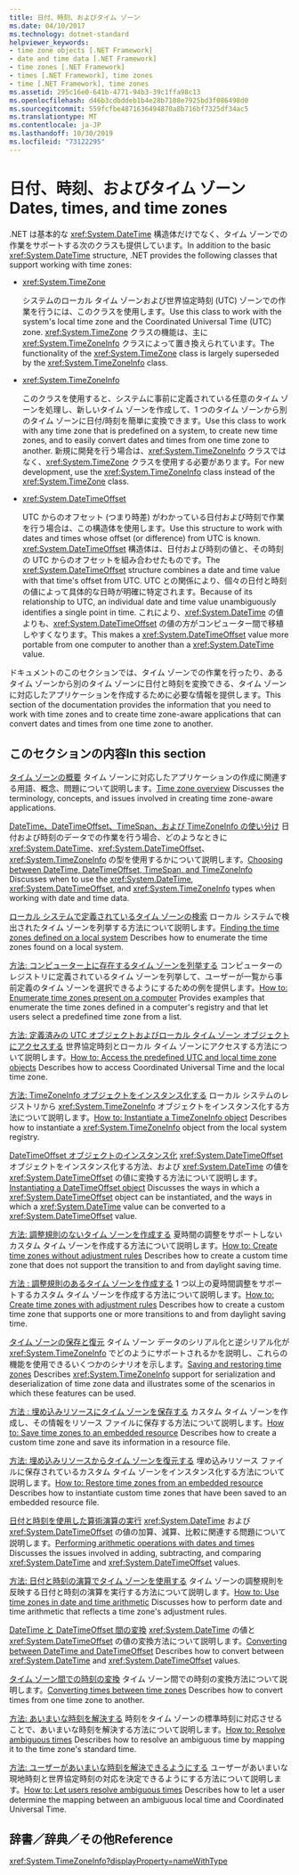 ```yaml
---
title: 日付、時刻、およびタイム ゾーン
ms.date: 04/10/2017
ms.technology: dotnet-standard
helpviewer_keywords:
- time zone objects [.NET Framework]
- date and time data [.NET Framework]
- time zones [.NET Framework]
- times [.NET Framework], time zones
- time [.NET Framework], time zones
ms.assetid: 295c16e0-641b-4771-94b3-39c1ffa98c13
ms.openlocfilehash: d46b3cdbddeb1b4e28b7108e7925bd3f086498d0
ms.sourcegitcommit: 559fcfbe4871636494870a8b716bf7325df34ac5
ms.translationtype: MT
ms.contentlocale: ja-JP
ms.lasthandoff: 10/30/2019
ms.locfileid: "73122295"
---
```

# <a name="dates-times-and-time-zones"></a><span data-ttu-id="cd2d7-102">日付、時刻、およびタイム ゾーン</span><span class="sxs-lookup"><span data-stu-id="cd2d7-102">Dates, times, and time zones</span></span>

<span data-ttu-id="cd2d7-103">.NET は基本的な <xref:System.DateTime> 構造体だけでなく、タイム ゾーンでの作業をサポートする次のクラスも提供しています。</span><span class="sxs-lookup"><span data-stu-id="cd2d7-103">In addition to the basic <xref:System.DateTime> structure, .NET provides the following classes that support working with time zones:</span></span>

* <xref:System.TimeZone>

  <span data-ttu-id="cd2d7-104">システムのローカル タイム ゾーンおよび世界協定時刻 (UTC) ゾーンでの作業を行うには、このクラスを使用します。</span><span class="sxs-lookup"><span data-stu-id="cd2d7-104">Use this class to work with the system's local time zone and the Coordinated Universal Time (UTC) zone.</span></span> <span data-ttu-id="cd2d7-105"><xref:System.TimeZone> クラスの機能は、主に <xref:System.TimeZoneInfo> クラスによって置き換えられています。</span><span class="sxs-lookup"><span data-stu-id="cd2d7-105">The functionality of the <xref:System.TimeZone> class is largely superseded by the <xref:System.TimeZoneInfo> class.</span></span>

* <xref:System.TimeZoneInfo>

  <span data-ttu-id="cd2d7-106">このクラスを使用すると、システムに事前に定義されている任意のタイム ゾーンを処理し、新しいタイム ゾーンを作成して、1 つのタイム ゾーンから別のタイム ゾーンに日付/時刻を簡単に変換できます。</span><span class="sxs-lookup"><span data-stu-id="cd2d7-106">Use this class to work with any time zone that is predefined on a system, to create new time zones, and to easily convert dates and times from one time zone to another.</span></span> <span data-ttu-id="cd2d7-107">新規に開発を行う場合は、<xref:System.TimeZoneInfo> クラスではなく、<xref:System.TimeZone> クラスを使用する必要があります。</span><span class="sxs-lookup"><span data-stu-id="cd2d7-107">For new development, use the <xref:System.TimeZoneInfo> class instead of the <xref:System.TimeZone> class.</span></span>

* <xref:System.DateTimeOffset>

  <span data-ttu-id="cd2d7-108">UTC からのオフセット (つまり時差) がわかっている日付および時刻で作業を行う場合は、この構造体を使用します。</span><span class="sxs-lookup"><span data-stu-id="cd2d7-108">Use this structure to work with dates and times whose offset (or difference) from UTC is known.</span></span> <span data-ttu-id="cd2d7-109"><xref:System.DateTimeOffset> 構造体は、日付および時刻の値と、その時刻の UTC からのオフセットを組み合わせたものです。</span><span class="sxs-lookup"><span data-stu-id="cd2d7-109">The <xref:System.DateTimeOffset> structure combines a date and time value with that time's offset from UTC.</span></span> <span data-ttu-id="cd2d7-110">UTC との関係により、個々の日付と時刻の値によって具体的な日時が明確に特定されます。</span><span class="sxs-lookup"><span data-stu-id="cd2d7-110">Because of its relationship to UTC, an individual date and time value unambiguously identifies a single point in time.</span></span> <span data-ttu-id="cd2d7-111">これにより、<xref:System.DateTime> の値よりも、<xref:System.DateTimeOffset> の値の方がコンピューター間で移植しやすくなります。</span><span class="sxs-lookup"><span data-stu-id="cd2d7-111">This makes a <xref:System.DateTimeOffset> value more portable from one computer to another than a <xref:System.DateTime> value.</span></span>

<span data-ttu-id="cd2d7-112">ドキュメントのこのセクションでは、タイム ゾーンでの作業を行ったり、あるタイム ゾーンから別のタイム ゾーンに日付と時刻を変換できる、タイム ゾーンに対応したアプリケーションを作成するために必要な情報を提供します。</span><span class="sxs-lookup"><span data-stu-id="cd2d7-112">This section of the documentation provides the information that you need to work with time zones and to create time zone-aware applications that can convert dates and times from one time zone to another.</span></span>

## <a name="in-this-section"></a><span data-ttu-id="cd2d7-113">このセクションの内容</span><span class="sxs-lookup"><span data-stu-id="cd2d7-113">In this section</span></span>

<span data-ttu-id="cd2d7-114">[タイム ゾーンの概要](../../../docs/standard/datetime/time-zone-overview.md) タイム ゾーンに対応したアプリケーションの作成に関連する用語、概念、問題について説明します。</span><span class="sxs-lookup"><span data-stu-id="cd2d7-114">[Time zone overview](../../../docs/standard/datetime/time-zone-overview.md) Discusses the terminology, concepts, and issues involved in creating time zone-aware applications.</span></span>

<span data-ttu-id="cd2d7-115">[DateTime、DateTimeOffset、TimeSpan、および TimeZoneInfo の使い分け](../../../docs/standard/datetime/choosing-between-datetime.md) 日付および時刻のデータでの作業を行う場合、どのようなときに <xref:System.DateTime>、<xref:System.DateTimeOffset>、<xref:System.TimeZoneInfo> の型を使用するかについて説明します。</span><span class="sxs-lookup"><span data-stu-id="cd2d7-115">[Choosing between DateTime, DateTimeOffset, TimeSpan, and TimeZoneInfo](../../../docs/standard/datetime/choosing-between-datetime.md) Discusses when to use the <xref:System.DateTime>, <xref:System.DateTimeOffset>, and <xref:System.TimeZoneInfo> types when working with date and time data.</span></span>

<span data-ttu-id="cd2d7-116">[ローカル システムで定義されているタイム ゾーンの検索](../../../docs/standard/datetime/finding-the-time-zones-on-local-system.md) ローカル システムで検出されたタイム ゾーンを列挙する方法について説明します。</span><span class="sxs-lookup"><span data-stu-id="cd2d7-116">[Finding the time zones defined on a local system](../../../docs/standard/datetime/finding-the-time-zones-on-local-system.md) Describes how to enumerate the time zones found on a local system.</span></span>

<span data-ttu-id="cd2d7-117">[方法: コンピューター上に存在するタイム ゾーンを列挙する](../../../docs/standard/datetime/enumerate-time-zones.md) コンピューターのレジストリに定義されているタイム ゾーンを列挙して、ユーザーが一覧から事前定義のタイム ゾーンを選択できるようにするための例を提供します。</span><span class="sxs-lookup"><span data-stu-id="cd2d7-117">[How to: Enumerate time zones present on a computer](../../../docs/standard/datetime/enumerate-time-zones.md) Provides examples that enumerate the time zones defined in a computer's registry and that let users select a predefined time zone from a list.</span></span>

<span data-ttu-id="cd2d7-118">[方法: 定義済みの UTC オブジェクトおよびローカル タイム ゾーン オブジェクトにアクセスする](../../../docs/standard/datetime/access-utc-and-local.md) 世界協定時刻とローカル タイム ゾーンにアクセスする方法について説明します。</span><span class="sxs-lookup"><span data-stu-id="cd2d7-118">[How to: Access the predefined UTC and local time zone objects](../../../docs/standard/datetime/access-utc-and-local.md) Describes how to access Coordinated Universal Time and the local time zone.</span></span>

<span data-ttu-id="cd2d7-119">[方法: TimeZoneInfo オブジェクトをインスタンス化する](../../../docs/standard/datetime/instantiate-time-zone-info.md) ローカル システムのレジストリから <xref:System.TimeZoneInfo> オブジェクトをインスタンス化する方法について説明します。</span><span class="sxs-lookup"><span data-stu-id="cd2d7-119">[How to: Instantiate a TimeZoneInfo object](../../../docs/standard/datetime/instantiate-time-zone-info.md) Describes how to instantiate a <xref:System.TimeZoneInfo> object from the local system registry.</span></span>

<span data-ttu-id="cd2d7-120">[DateTimeOffset オブジェクトのインスタンス化](../../../docs/standard/datetime/instantiating-a-datetimeoffset-object.md) <xref:System.DateTimeOffset> オブジェクトをインスタンス化する方法、および <xref:System.DateTime> の値を <xref:System.DateTimeOffset> の値に変換する方法について説明します。</span><span class="sxs-lookup"><span data-stu-id="cd2d7-120">[Instantiating a DateTimeOffset object](../../../docs/standard/datetime/instantiating-a-datetimeoffset-object.md) Discusses the ways in which a <xref:System.DateTimeOffset> object can be instantiated, and the ways in which a <xref:System.DateTime> value can be converted to a <xref:System.DateTimeOffset> value.</span></span>

<span data-ttu-id="cd2d7-121">[方法: 調整規則のないタイム ゾーンを作成する](../../../docs/standard/datetime/create-time-zones-without-adjustment-rules.md) 夏時間の調整をサポートしないカスタム タイム ゾーンを作成する方法について説明します。</span><span class="sxs-lookup"><span data-stu-id="cd2d7-121">[How to: Create time zones without adjustment rules](../../../docs/standard/datetime/create-time-zones-without-adjustment-rules.md) Describes how to create a custom time zone that does not support the transition to and from daylight saving time.</span></span>

<span data-ttu-id="cd2d7-122">[方法 : 調整規則のあるタイム ゾーンを作成する](../../../docs/standard/datetime/create-time-zones-with-adjustment-rules.md) 1 つ以上の夏時間調整をサポートするカスタム タイム ゾーンを作成する方法について説明します。</span><span class="sxs-lookup"><span data-stu-id="cd2d7-122">[How to: Create time zones with adjustment rules](../../../docs/standard/datetime/create-time-zones-with-adjustment-rules.md) Describes how to create a custom time zone that supports one or more transitions to and from daylight saving time.</span></span>

<span data-ttu-id="cd2d7-123">[タイム ゾーンの保存と復元](../../../docs/standard/datetime/saving-and-restoring-time-zones.md) タイム ゾーン データのシリアル化と逆シリアル化が <xref:System.TimeZoneInfo> でどのようにサポートされるかを説明し、これらの機能を使用できるいくつかのシナリオを示します。</span><span class="sxs-lookup"><span data-stu-id="cd2d7-123">[Saving and restoring time zones](../../../docs/standard/datetime/saving-and-restoring-time-zones.md) Describes <xref:System.TimeZoneInfo> support for serialization and deserialization of time zone data and illustrates some of the scenarios in which these features can be used.</span></span>

<span data-ttu-id="cd2d7-124">[方法 : 埋め込みリソースにタイム ゾーンを保存する](../../../docs/standard/datetime/save-time-zones-to-an-embedded-resource.md) カスタム タイム ゾーンを作成し、その情報をリソース ファイルに保存する方法について説明します。</span><span class="sxs-lookup"><span data-stu-id="cd2d7-124">[How to: Save time zones to an embedded resource](../../../docs/standard/datetime/save-time-zones-to-an-embedded-resource.md) Describes how to create a custom time zone and save its information in a resource file.</span></span>

<span data-ttu-id="cd2d7-125">[方法: 埋め込みリソースからタイム ゾーンを復元する](../../../docs/standard/datetime/restore-time-zones-from-an-embedded-resource.md) 埋め込みリソース ファイルに保存されているカスタム タイム ゾーンをインスタンス化する方法について説明します。</span><span class="sxs-lookup"><span data-stu-id="cd2d7-125">[How to: Restore time zones from an embedded resource](../../../docs/standard/datetime/restore-time-zones-from-an-embedded-resource.md) Describes how to instantiate custom time zones that have been saved to an embedded resource file.</span></span>

<span data-ttu-id="cd2d7-126">[日付と時刻を使用した算術演算の実行](../../../docs/standard/datetime/performing-arithmetic-operations.md) <xref:System.DateTime> および <xref:System.DateTimeOffset> の値の加算、減算、比較に関連する問題について説明します。</span><span class="sxs-lookup"><span data-stu-id="cd2d7-126">[Performing arithmetic operations with dates and times](../../../docs/standard/datetime/performing-arithmetic-operations.md) Discusses the issues involved in adding, subtracting, and comparing <xref:System.DateTime> and <xref:System.DateTimeOffset> values.</span></span>

<span data-ttu-id="cd2d7-127">[方法: 日付と時刻の演算でタイム ゾーンを使用する](../../../docs/standard/datetime/use-time-zones-in-arithmetic.md) タイム ゾーンの調整規則を反映する日付と時刻の演算を実行する方法について説明します。</span><span class="sxs-lookup"><span data-stu-id="cd2d7-127">[How to: Use time zones in date and time arithmetic](../../../docs/standard/datetime/use-time-zones-in-arithmetic.md) Discusses how to perform date and time arithmetic that reflects a time zone's adjustment rules.</span></span>

<span data-ttu-id="cd2d7-128">[DateTime と DateTimeOffset 間の変換](../../../docs/standard/datetime/converting-between-datetime-and-offset.md) <xref:System.DateTime> の値と <xref:System.DateTimeOffset> の値の変換方法について説明します。</span><span class="sxs-lookup"><span data-stu-id="cd2d7-128">[Converting between DateTime and DateTimeOffset](../../../docs/standard/datetime/converting-between-datetime-and-offset.md) Describes how to convert between <xref:System.DateTime> and <xref:System.DateTimeOffset> values.</span></span>

<span data-ttu-id="cd2d7-129">[タイム ゾーン間での時刻の変換](../../../docs/standard/datetime/converting-between-time-zones.md) タイム ゾーン間での時刻の変換方法について説明します。</span><span class="sxs-lookup"><span data-stu-id="cd2d7-129">[Converting times between time zones](../../../docs/standard/datetime/converting-between-time-zones.md) Describes how to convert times from one time zone to another.</span></span>

<span data-ttu-id="cd2d7-130">[方法: あいまいな時刻を解決する](../../../docs/standard/datetime/resolve-ambiguous-times.md) 時刻をタイム ゾーンの標準時刻に対応させることで、あいまいな時刻を解決する方法について説明します。</span><span class="sxs-lookup"><span data-stu-id="cd2d7-130">[How to: Resolve ambiguous times](../../../docs/standard/datetime/resolve-ambiguous-times.md) Describes how to resolve an ambiguous time by mapping it to the time zone's standard time.</span></span>

<span data-ttu-id="cd2d7-131">[方法: ユーザーがあいまいな時刻を解決できるようにする](../../../docs/standard/datetime/let-users-resolve-ambiguous-times.md) ユーザーがあいまいな現地時刻と世界協定時刻の対応を決定できるようにする方法について説明します。</span><span class="sxs-lookup"><span data-stu-id="cd2d7-131">[How to: Let users resolve ambiguous times](../../../docs/standard/datetime/let-users-resolve-ambiguous-times.md) Describes how to let a user determine the mapping between an ambiguous local time and Coordinated Universal Time.</span></span>

## <a name="reference"></a><span data-ttu-id="cd2d7-132">辞書／辞典／その他</span><span class="sxs-lookup"><span data-stu-id="cd2d7-132">Reference</span></span>

<xref:System.TimeZoneInfo?displayProperty=nameWithType>
